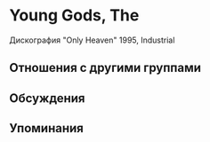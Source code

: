 # Young Gods, The

Дискография
"Only Heaven" 1995, Industrial

## Отношения с другими группами


## Обсуждения


## Упоминания


